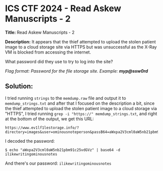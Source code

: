 # ICS CTF 2024 - Read Askew Manuscripts - 2

**Title:** Read Askew Manuscripts - 2

**Description:** It appears that the thief attempted to upload the stolen patient image to a cloud storage site via HTTPS but was unsuccessful as the X-Ray VM is blocked from accessing the internet.  
  
What password did they use to try to log into the site?  
  
_Flag format: Password for the file storage site. Example: **myp@ssw0rd**_
## Solution:

I tried running `strings` to the `memdump.raw` file and output it to `memdump_strings.txt` and after that I focused on the description a bit, since the thief attempted to upload the stolen patient image to a cloud storage via "HTTPS", I tried running `grep -i "https://" memdump_strings.txt`, and right at the bottom of the output, we get this URL:
```
https://www.ev1lf1lestorage.info/?directory=images&user=ominousnoteperson&passB64=aWxpa2V3cml0aW5nb21pbm91c25vdGVz&login=true
```

I decoded the password:
```
$ echo "aWxpa2V3cml0aW5nb21pbm91c25vdGVz" | base64 -d
ilikewritingominousnotes
```

And there's our password: `ilikewritingominousnotes`
